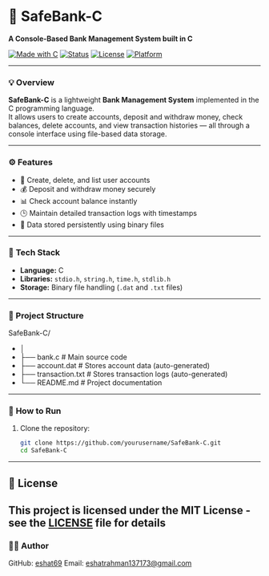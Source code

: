 # 🏦 SafeBank-C  
**A Console-Based Bank Management System built in C**

[![Made with C](https://img.shields.io/badge/Made%20with-C-blue.svg)](https://en.wikipedia.org/wiki/C_(programming_language))
[![Status](https://img.shields.io/badge/Status-Active-success.svg)]()
[![License](https://img.shields.io/badge/License-MIT-lightgrey.svg)]()
[![Platform](https://img.shields.io/badge/Platform-Windows%20%7C%20Linux%20%7C%20macOS-blue.svg)]()


---

### 💡 **Overview**
**SafeBank-C** is a lightweight **Bank Management System** implemented in the C programming language.  
It allows users to create accounts, deposit and withdraw money, check balances, delete accounts, and view transaction histories — all through a console interface using file-based data storage.

---

### ⚙️ **Features**
- 🧾 Create, delete, and list user accounts  
- 💰 Deposit and withdraw money securely  
- 📊 Check account balance instantly  
- 🕒 Maintain detailed transaction logs with timestamps  
- 💾 Data stored persistently using binary files  

---

### 🧱 **Tech Stack**
- **Language:** C  
- **Libraries:** `stdio.h`, `string.h`, `time.h`, `stdlib.h`  
- **Storage:** Binary file handling (`.dat` and `.txt` files)  

---
### **📘 Project Structure**
SafeBank-C/
- │
- ├── bank.c              # Main source code
- ├── account.dat         # Stores account data (auto-generated)
- ├── transaction.txt     # Stores transaction logs (auto-generated)
- └── README.md           # Project documentation
---

### 🚀 **How to Run**
1. Clone the repository:
   ```bash
   git clone https://github.com/yourusername/SafeBank-C.git
   cd SafeBank-C
---
## 📄 License
This project is licensed under the MIT License - see the [LICENSE](LICENSE) file for details
---
### 👨‍💻 Author
GitHub: [eshat69](https://github.com/eshat69)
Email: eshatrahman137173@gmail.com

